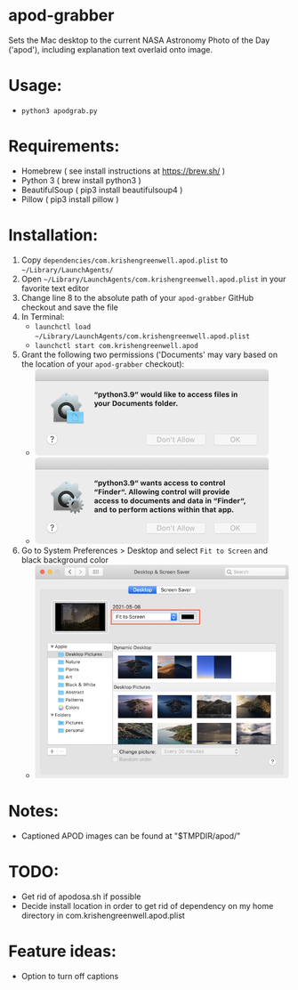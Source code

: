 apod-grabber
============
Sets the Mac desktop to the current NASA Astronomy Photo of the Day ('apod'), including explanation text overlaid onto image.

# Usage:
 - `python3 apodgrab.py`

# Requirements:
 - Homebrew ( see install instructions at https://brew.sh/ )
 - Python 3 ( brew install python3 )
 - BeautifulSoup ( pip3 install beautifulsoup4 )
 - Pillow ( pip3 install pillow )

# Installation:
 1. Copy `dependencies/com.krishengreenwell.apod.plist` to `~/Library/LaunchAgents/`
 2. Open `~/Library/LaunchAgents/com.krishengreenwell.apod.plist` in your favorite text editor
 3. Change line 8 to the absolute path of your `apod-grabber` GitHub checkout and save the file
 4. In Terminal:
    - `launchctl load ~/Library/LaunchAgents/com.krishengreenwell.apod.plist`
    - `launchctl start com.krishengreenwell.apod`
 5. Grant the following two permissions ('Documents' may vary based on the location of your `apod-grabber` checkout):
    - ![documents folder permission request](docs/python3-documents-folder.png)
    - ![finder permission request](docs/python3-finder.png)
 6. Go to System Preferences > Desktop and select `Fit to Screen` and black background color
    - ![system preferences desktop preference pane](docs/desktop-fit-to-screen-and-black-background.png)

# Notes:
 - Captioned APOD images can be found at "$TMPDIR/apod/"
 
# TODO:
 - Get rid of apodosa.sh if possible
 - Decide install location in order to get rid of dependency on my home directory in com.krishengreenwell.apod.plist

# Feature ideas:
 - Option to turn off captions
